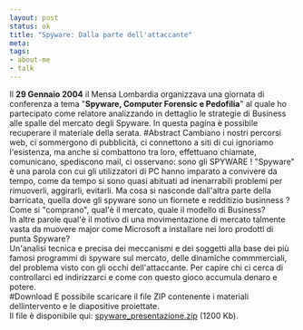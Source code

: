 ```yaml
--- 
layout: post
status: ok
title: "Spyware: Dalla parte dell'attaccante"
meta: 
tags:
- about-me
- talk
---
```

Il **29 Gennaio 2004** il Mensa Lombardia organizzava una giornata di conferenza a tema "**Spyware, Computer Forensic e Pedofilia**" al quale ho partecipato come relatore analizzando in dettaglio le strategie di Business alle spalle del mercato degli Spyware. In questa pagina è possibile recuperare il materiale della serata.
#Abstract
Cambiano i nostri percorsi web, ci sommergono di pubblicità, ci connettono a siti di cui ignoriamo l'esistenza, ma anche si combattono tra loro, effettuano chiamate, comunicano, spediscono mail, ci osservano: sono gli SPYWARE !
"Spyware" è una parola con cui gli utilizzatori di PC hanno imparato a convivere da tempo, come da tempo si sono quasi abituati ad inenarrabili problemi per rimuoverli, aggirarli, evitarli. Ma cosa si nasconde dall'altra parte della barricata, quella dove gli spyware sono un fiornete e redditizio businness ? Come si "comprano", qual'è il mercato, quale il modello di Business?  
In altre parole qual'è il motivo di una movimentazione di mercato talmente vasta da muovere major come Microsoft a installare nei loro prodotti di punta Spyware?  
Un'analisi tecnica e precisa dei meccanismi e dei soggetti alla base dei più famosi programmi di spyware sul mercato, delle dinamiche commmerciali, del problema visto con gli occhi dell'attaccante. Per capire chi ci cerca di controllarci ed indirizzarci e come con questo gioco accumula denaro e potere.  
#Download
E possibile scaricare il file ZIP contenente i materiali dellintervento e le diapositive proiettate.  
Il file è disponibile qui: [spyware_presentazione.zip](http://fast.mgpf.it/spyware_presentazione.zip) (1200 Kb). 

